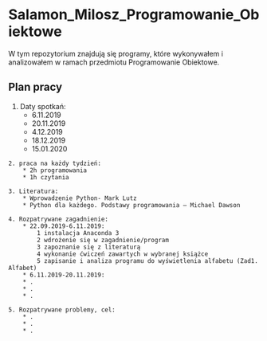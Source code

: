 # Salamon_Milosz_Programowanie_Obiektowe
W tym repozytorium znajdują się programy, które wykonywałem i analizowałem w ramach przedmiotu Programowanie Obiektowe.

## Plan pracy
   1. Daty spotkań:
        * 6.11.2019
        * 20.11.2019
        * 4.12.2019
        * 18.12.2019
        * 15.01.2020
        
    2. praca na każdy tydzień:
        * 2h programowania 
        * 1h czytania
        
    3. Literatura:
        * Wprowadzenie Python- Mark Lutz
        * Python dla każdego. Podstawy programowania – Michael Dawson
        
    4. Rozpatrywane zagadnienie:
        * 22.09.2019-6.11.2019: 
            1 instalacja Anaconda 3
            2 wdrożenie się w zagadnienie/program
            3 zapoznanie się z literaturą
            4 wykonanie ćwiczeń zawartych w wybranej książce
            5 zapisanie i analiza programu do wyświetlenia alfabetu (Zad1. Alfabet)
        * 6.11.2019-20.11.2019: 
        * .
        * .
        * .
        
    5. Rozpatrywane problemy, cel:
        * .
        * .
        * .
